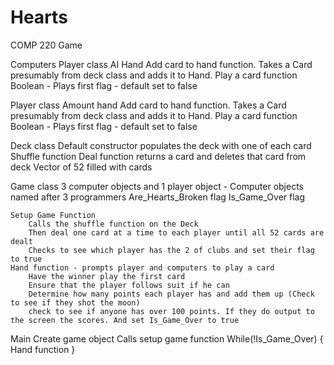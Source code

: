 Hearts
======

COMP 220 Game

Computers Player class
	AI
	Hand 
	Add card to hand function. Takes a Card presumably from deck class and adds it to Hand.
	Play a card function
	Boolean - Plays first flag - default set to false
	

Player class
	Amount 
	hand 
	Add card to hand function. Takes a Card presumably from deck class and adds it to Hand.
	Play a card function
	Boolean - Plays first flag - default set to false

Deck class
	Default constructor populates the deck with one of each card
	Shuffle function
	Deal function returns a card and deletes that card from deck
	Vector of 52 filled with cards
	
Game class
	 3 computer objects and 1 player object - Computer objects named after 3 programmers
	Are_Hearts_Broken flag
	Is_Game_Over flag

	Setup Game Function
		Calls the shuffle function on the Deck
		Then deal one card at a time to each player until all 52 cards are dealt
		Checks to see which player has the 2 of clubs and set their flag to true
	Hand function - prompts player and computers to play a card
		Have the winner play the first card 
		Ensure that the player follows suit if he can
		Determine how many points each player has and add them up (Check to see if they shot the moon)
		check to see if anyone has over 100 points. If they do output to the screen the scores. And set Is_Game_Over to true
	

Main
	Create game object
	Calls setup game function
	While(!Is_Game_Over)
	{
		Hand function
	}

